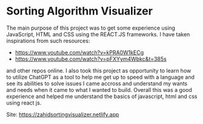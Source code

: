 # Sorting Algorithm Visualizer

The main purpose of this project was to get some experience using JavaScript, HTML and CSS using the REACT.JS frameworks. I have taken inspirations from such resources:
- https://www.youtube.com/watch?v=kPRA0W1kECg
- https://www.youtube.com/watch?v=pFXYym4Wbkc&t=385s



and other repos online. I also took this project as opportunity to learn how to utilize ChatGPT as a tool to help me get up to speed with a language and see its abilities to solve issues I came accross and understand my wants and needs when it came to what I wanted to build. Overall this was a good experience and helped me understand the basics of javascript, html and css using react js.

Site: https://zahidsortingvisualizer.netlify.app
